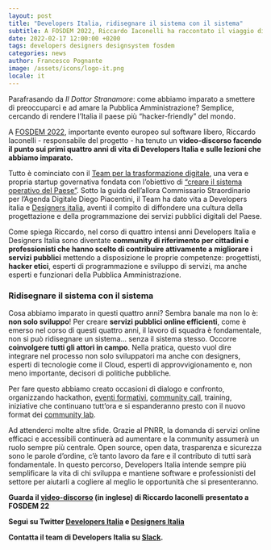 ```yaml
---
layout: post
title: "Developers Italia, ridisegnare il sistema con il sistema"
subtitle: A FOSDEM 2022, Riccardo Iaconelli ha raccontato il viaggio di Developers Italia dalla sua nascita fino a oggi 
date: 2022-02-17 12:00:00 +0200
tags: developers designers designsystem fosdem
categories: news
author: Francesco Pognante
image: /assets/icons/logo-it.png
locale: it
---
```

Parafrasando da *Il Dottor Stranamore*: come abbiamo imparato a smettere di preoccuparci e ad amare la Pubblica Amministrazione? Semplice, cercando di rendere l’Italia il paese più “hacker-friendly” del mondo.

A [FOSDEM 2022](https://fosdem.org/2022/), importante evento europeo sul software libero, Riccardo Iaconelli - responsabile del progetto - ha tenuto un **video-discorso facendo il punto sui primi quattro anni di vita di Developers Italia e sulle lezioni che abbiamo imparato.**

Tutto è cominciato con il [Team per la trasformazione digitale](https://teamdigitale.governo.it/), una vera e propria startup governativa fondata con l’obiettivo di [“creare il sistema operativo del Paese”](https://medium.com/team-per-la-trasformazione-digitale/nuovo-sistema-operativo-paese-competenze-tecnologiche-programmi-be0d71b3f84b). Sotto la guida dell’allora Commissario Straordinario per l’Agenda Digitale Diego Piacentini, il Team ha dato vita a Developers italia e [Designers italia](https://designers.italia.it/), aventi il compito di diffondere una cultura della progettazione  e della programmazione dei servizi pubblici digitali del Paese.

Come spiega Riccardo, nel corso di quattro intensi anni Developers Italia e Designers Italia sono diventate **community di riferimento per cittadini e professionisti che hanno scelto di contribuire attivamente a migliorare i servizi pubblici** mettendo a disposizione le proprie competenze: progettisti, **hacker etici**, esperti di programmazione e sviluppo di servizi, ma anche esperti e funzionari della Pubblica Amministrazione.

### Ridisegnare il sistema con il sistema

Cosa abbiamo imparato in questi quattro anni? Sembra banale ma non lo è: **non solo sviluppo**! Per creare **servizi pubblici online efficienti**, come è emerso nel corso di questi quattro anni, il lavoro di squadra è fondamentale, non si può ridisegnare un sistema… senza il sistema stesso. Occorre **coinvolgere tutti gli attori in campo**. Nella pratica, questo vuol dire integrare nel processo non solo sviluppatori ma anche con designers, esperti di tecnologie come il Cloud, esperti di approvvigionamento e, non meno importante, decisori di politiche pubbliche.

Per fare questo abbiamo creato occasioni di dialogo e confronto, organizzando hackathon, [eventi formativi](http://eventipa.formez.it/node/328513), [community call](https://developers.italia.it/it/news/2021/06/10/la-community-si-ritrova), training, iniziative che continuano tutt’ora e si espanderanno presto con il nuovo format dei [community lab](https://developers.italia.it/it/news/2022/02/11/community-lab-strumenti).

Ad attenderci molte altre sfide. Grazie al PNRR, la domanda di servizi online efficaci e accessibili continuerà ad aumentare e la community assumerà un ruolo sempre più centrale. Open source, open data, trasparenza e sicurezza sono le parole d’ordine, c’è tanto lavoro da fare e il contributo di tutti sarà fondamentale. In questo percorso, Developers Italia intende sempre più semplificare la vita di chi sviluppa e mantiene software e professionisti del settore per aiutarli a cogliere al meglio le opportunità che si presenteranno.  

**Guarda il [video-discorso](https://fosdem.org/2022/schedule/event/developers_italia/) (in inglese) di Riccardo Iaconelli presentato a FOSDEM 22**

**Segui su Twitter [Developers Italia](https://twitter.com/developersITA) e [Designers Italia](https://twitter.com/DesignersITA)**

**Contatta il team di Developers Italia su [Slack](developersitalia.slack.com).**
